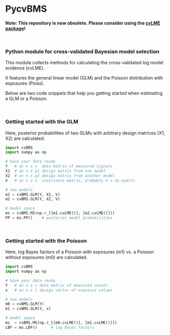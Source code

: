 # PycvBMS

<b>Note: This repository is now obsolete. Please consider using the <a href="https://github.com/JoramSoch/cvLME">cvLME package</a>!</b>

<br>

<h3>Python module for cross-validated Bayesian model selection</h3>

This module collects methods for calculating the cross-validated log model evidence (cvLME).

It features the general linear model (GLM) and the Poisson distribution with exposures (Poiss).

Below are two code snippets that help you getting started when estimating a GLM or a Poisson.

<br>

<h3> Getting started with the GLM </h3>

Here, posterior probabilities of two GLMs with arbitrary design matrices (X1, X2) are calculated.

```python
import cvBMS
import numpy as np

# have your data ready
Y   # an n x v  data matrix of measured signals
X1  # an n x p1 design matrix from one model
X2  # an n x p2 design matrix from another model
V   # an n x n  covariance matrix, probably V = np.eye(n)

# two models
m1 = cvBMS.GLM(Y, X1, V)
m2 = cvBMS.GLM(Y, X2, V)

# model space
ms = cvBMS.MS(np.r_[[m1.cvLME()], [m2.cvLME()]])
PP = ms.PP()    # posterior model probabilities
```

<br>

<h3> Getting started with the Poisson </h3>

Here, log Bayes factors of a Poisson with exposures (m1) vs. a Poisson without exposures (m0) are calculated.

```python
import cvBMS
import numpy as np

# have your data ready
Y   # an n x v data matrix of measured counts
x   # an n x 1 design vector of exposure values

# two models
m0 = cvBMS.GLM(Y)
m1 = cvBMS.GLM(Y, x)

# model space
ms  = cvBMS.MS(np.r_[[m0.cvLME()], [m1.cvLME()]])
LBF = ms.LBF()      # log Bayes factors
```
